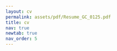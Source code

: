 ```yaml
---
layout: cv
permalink: assets/pdf/Resume_GC_0125.pdf
title: cv
nav: true
newtab: true
nav_order: 5
---
```

